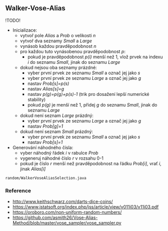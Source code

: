## Walker-Vose-Alias

!TODO!

- Inicializace:
    - vytvoř pole *Alias* a *Prob* o velikosti *n*
    - vytvoř dva seznamy *Small* a *Large*
    - vynásob každou pravděpodobnost *n*
    - pro každou tuto vynásobenou pravděpodobnost *p*:
        - pokud je pravděpodobnost *p(i)* menší než 1, vlož prvek na indexu *i* do seznamu *Small*, jinak do seznamu *Large*
    - dokud nejsou oba seznamy prázdné:
        - vyber první prvek ze seznamu *Small* a označ jej jako *s*
        - vyber první prvek ze seznamu *Large* a označ jej jako *g*
        - nastav *Prob[s]=p(s)*
        - nastav *Alias[s]=g*
        - nastav *p(g)=p(g)+p(s)-1* (trik pro dosažení lepší numerické stability)
        - pokud *p(g)* je menší než 1, přidej *g* do seznamu *Small*, jinak do seznamu *Large*
    - dokud není seznam *Large* prázdný:
        - vyber první prvek ze seznamu *Large* a označ jej jako *g*
        - nastav *Prob[g]=1*
    - dokud není seznam *Small* prázdný:
        - vyber první prvek ze seznamu *Small* a označ jej jako *s*
        - nastav *Prob[s]=1*
- Generování náhodného čísla:
    - vyber náhodný řádek *i* v rabulce *Prob*
    - vygeneruj náhodné číslo *r* v rozsahu 0-1
    - pokud je číslo *r* menší než pravděpodobnost na řádku *Prob[i]*, vrať *i*, jinak *Alias[i]*

```include:java
random/WalkerVoseAliasSelection.java
```

### Reference

- http://www.keithschwarz.com/darts-dice-coins/
- https://www.jstatsoft.org/index.php/jss/article/view/v011i03/v11i03.pdf
- https://oroboro.com/non-uniform-random-numbers/
- https://github.com/asmith26/Vose-Alias-Method/blob/master/vose_sampler/vose_sampler.py